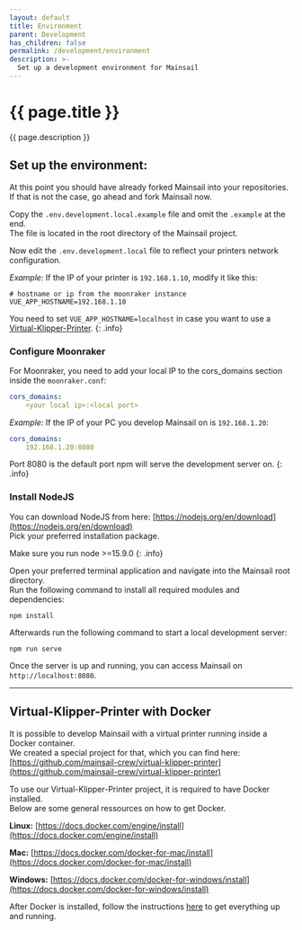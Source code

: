 ```yaml
---
layout: default
title: Environment
parent: Development
has_children: false
permalink: /development/environment
description: >-
  Set up a development environment for Mainsail
---
```


# {{ page.title }}
{{ page.description }}

## Set up the environment:
At this point you should have already forked Mainsail into your repositories. \
If that is not the case, go ahead and fork Mainsail now.

Copy the `.env.development.local.example` file and omit the `.example` at the end. \
The file is located in the root directory of the Mainsail project.

Now edit the `.env.development.local` file to reflect your printers network configuration.

_Example:_ If the IP of your printer is `192.168.1.10`, modify it like this:
```
# hostname or ip from the moonraker instance
VUE_APP_HOSTNAME=192.168.1.10
```
You need to set `VUE_APP_HOSTNAME=localhost` in case you want to use a [Virtual-Klipper-Printer](environment#virtual-klipper-printer-with-docker).
{: .info}

### Configure Moonraker
For Moonraker, you need to add your local IP to the cors_domains section inside the `moonraker.conf`:
```yaml
cors_domains:
    <your local ip>:<local port>
```
_Example:_ If the IP of your PC you develop Mainsail on is `192.168.1.20`:
```yaml
cors_domains:
    192.168.1.20:8080
```
Port 8080 is the default port npm will serve the development server on.
{: .info}


### Install NodeJS
You can download NodeJS from here: [https://nodejs.org/en/download](https://nodejs.org/en/download) \
Pick your preferred installation package.

Make sure you run node >=15.9.0
{: .info}

Open your preferred terminal application and navigate into the Mainsail root directory. \
Run the following command to install all required modules and dependencies:
```shell
npm install
```
Afterwards run the following command to start a local development server:
```shell
npm run serve
```
Once the server is up and running, you can access Mainsail on `http://localhost:8080`.

---

## Virtual-Klipper-Printer with Docker
It is possible to develop Mainsail with a virtual printer running inside a Docker container. \
We created a special project for that, which you can find here: \
[https://github.com/mainsail-crew/virtual-klipper-printer](https://github.com/mainsail-crew/virtual-klipper-printer)

To use our Virtual-Klipper-Printer project, it is required to have Docker installed. \
Below are some general ressources on how to get Docker.

**Linux:** [https://docs.docker.com/engine/install](https://docs.docker.com/engine/install)

**Mac:** [https://docs.docker.com/docker-for-mac/install](https://docs.docker.com/docker-for-mac/install)

**Windows:** [https://docs.docker.com/docker-for-windows/install](https://docs.docker.com/docker-for-windows/install)

After Docker is installed, follow the instructions [here](https://github.com/mainsail-crew/virtual-klipper-printer#instructions) to get everything up and running.
